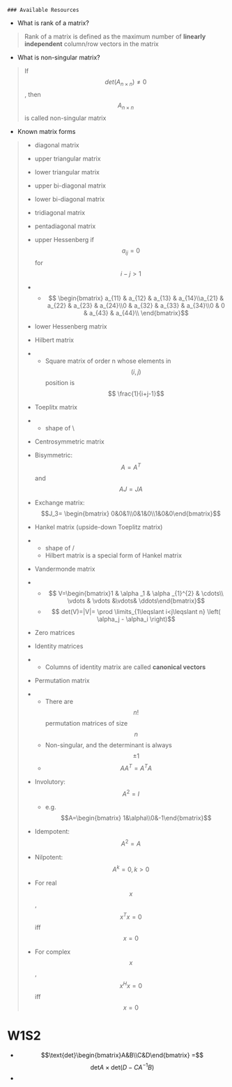```
### Available Resources
```





* What is rank of a matrix?

> Rank of a matrix is defined as the maximum number of **linearly independent** column/row vectors in the matrix

* What is non-singular matrix?

> If $$det(A_{n \times n}) \neq 0$$, then $$ A_{n \times n}$$ is called non-singular matrix

* Known matrix forms

> * diagonal matrix
> * upper triangular matrix
> * lower triangular matrix
> * upper bi-diagonal matrix
> * lower bi-diagonal matrix
> * tridiagonal matrix
> * pentadiagonal matrix
> * upper Hessenberg if $$ a_{ij} = 0 $$ for $$ i-j>1$$
> * * $$ \begin{bmatrix} a_{11} & a_{12} & a_{13} & a_{14}\\a_{21} & a_{22} & a_{23} & a_{24}\\0 & a_{32} & a_{33} & a_{34}\\0 & 0 & a_{43} & a_{44}\\ \end{bmatrix}$$
> * lower Hessenberg matrix
> * Hilbert matrix
> * * Square matrix of order n whose elements in $$(i,j)$$ position is $$ \frac{1}{i+j-1}$$
> * Toeplitx matrix
> * * shape of \
> * Centrosymmetric matrix
> * Bisymmetric: $$ A=A^T$$ and $$ AJ=JA $$
> * Exchange matrix: $$J_3= \begin{bmatrix} 0&0&1\\0&1&0\\1&0&0\end{bmatrix}$$
> * Hankel matrix \(upside-down Toeplitz matrix\)
> * * shape of /
>   * Hilbert matrix is a special form of Hankel matrix
> * Vandermonde matrix
>
> * * $$ V=\begin{bmatrix}1 & \alpha _1 & \alpha _{1}^{2} & \cdots\\ \vdots & \vdots &\vdots& \ddots\end{bmatrix}$$
>   * $$ det(V)=|V|= \prod \limits_{1\leqslant i<j\leqslant n} \left( \alpha_j - \alpha_i \right)$$
> * Zero matrices
> * Identity matrices
> * * Columns of identity matrix are called **canonical vectors**
> * Permutation matrix
> * * There are $$n!$$ permutation matrices of size $$n$$
>   * Non-singular, and the determinant is always $$\pm 1$$
>   * $$AA^T=A^TA$$
> * Involutory: $$A^2=I$$
>   * e.g. $$A=\begin{bmatrix} 1&\alpha\\0&-1\end{bmatrix}$$
> * Idempotent: $$A^2=A$$
> * Nilpotent: $$A^k=0,k>0$$
> * For real $$x$$, $$x^Tx=0$$ iff $$x=0$$
> * For complex $$x$$, $$x^Hx=0$$ iff $$x=0$$

# W1S2

* $$\text{det}\begin{bmatrix}A&B\\C&D\end{bmatrix} =$$$$\text{det}A\times\text{det}(D-CA^{-1}B)$$
* 


